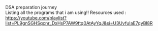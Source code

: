 DSA preparation journey  
Listing all the programs that i am using!!
Resources used : https://youtube.com/playlist?list=PL9gnSGHSqcnr_DxHsP7AW9ftq0AtAyYqJ&si=U3UvfuIaE7qyBl8R
